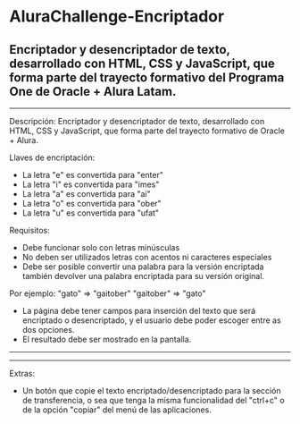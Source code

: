 # AluraChallenge-Encriptador
Encriptador y desencriptador de texto, desarrollado con HTML, CSS y JavaScript, que forma parte del trayecto formativo del Programa One de Oracle + Alura Latam.
---------------------------------------------------------------------------------------------------------------------------------------------------------------
---------------------------------------------------------------------------------------------------------------------------------------------------------------
Descripción:
Encriptador y desencriptador de texto, desarrollado con HTML, CSS y JavaScript, que forma parte del trayecto formativo de Oracle + Alura.

Llaves de encriptación:
- La letra "e" es convertida para "enter"
- La letra "i" es convertida para "imes"
- La letra "a" es convertida para "ai"
- La letra "o" es convertida para "ober"
- La letra "u" es convertida para "ufat"

Requisitos:
- Debe funcionar solo con letras minúsculas
- No deben ser utilizados letras con acentos ni caracteres especiales
- Debe ser posible convertir una palabra para la versión encriptada también devolver una palabra encriptada para su versión original.


Por ejemplo:
"gato" => "gaitober"
"gaitober" => "gato"


- La página debe tener campos para inserción del texto que será encriptado o desencriptado, y el usuario debe poder escoger entre as dos opciones.
- El resultado debe ser mostrado en la pantalla.
---------------------------------------------------------------------------------------------------------------------------------------------------------------
---------------------------------------------------------------------------------------------------------------------------------------------------------------
Extras:
- Un botón que copie el texto encriptado/desencriptado para la sección de transferencia, o sea que tenga la misma funcionalidad del "ctrl+c" o de la opción "copiar" del menú de las aplicaciones.
